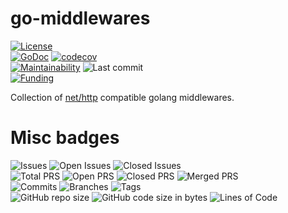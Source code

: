 # go-middlewares
[![License](https://img.shields.io/badge/License-BSD%202--Clause-blue.svg)](LICENSE)  
[![GoDoc](https://pkg.go.dev/badge/github.com/dictyBase/go-middlewares)](https://pkg.go.dev/github.com/dictyBase/go-middlewares)
[![codecov](https://codecov.io/gh/dictyBase/go-middlewares/branch/develop/graph/badge.svg)](https://codecov.io/gh/dictyBase/go-middlewares)   
[![Maintainability](https://api.codeclimate.com/v1/badges/6be0548f1ca22d27fc01/maintainability)](https://codeclimate.com/github/dictyBase/go-middlewares/maintainability)
![Last commit](https://badgen.net/github/last-commit/dictyBase/go-middlewares/develop?style=plastic)   
[![Funding](https://badgen.net/badge/NIGMS/Rex%20L%20Chisholm,dictyBase,DCR/yellow?list=|)](https://reporter.nih.gov/project-details/10024726)

Collection of [net/http](https://golang.org/pkg/net/http/) compatible golang middlewares.


# Misc badges
![Issues](https://badgen.net/github/issues/dictyBase/go-middlewares?style=plastic)
![Open Issues](https://badgen.net/github/open-issues/dictyBase/go-middlewares?style=plastic)
![Closed Issues](https://badgen.net/github/closed-issues/dictyBase/go-middlewares?style=plastic)   
![Total PRS](https://badgen.net/github/prs/dictyBase/go-middlewares?style=plastic)
![Open PRS](https://badgen.net/github/open-prs/dictyBase/go-middlewares?style=plastic)
![Closed PRS](https://badgen.net/github/closed-prs/dictyBase/go-middlewares?style=plastic)
![Merged PRS](https://badgen.net/github/merged-prs/dictyBase/go-middlewares?style=plastic)   
![Commits](https://badgen.net/github/commits/dictyBase/go-middlewares/develop?style=plastic)
![Branches](https://badgen.net/github/branches/dictyBase/go-middlewares?style=plastic)
![Tags](https://badgen.net/github/tags/dictyBase/go-middlewares)   
![GitHub repo size](https://img.shields.io/github/repo-size/dictyBase/go-middlewares?style=plastic)
![GitHub code size in bytes](https://img.shields.io/github/languages/code-size/dictyBase/go-middlewares?style=plastic)
![Lines of Code](https://badgen.net/codeclimate/loc/dictyBase/go-middlewares)
